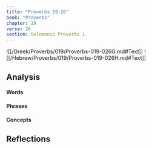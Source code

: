 ```yaml
---
title: "Proverbs 19:26"
book: "Proverbs"
chapter: 19
verse: 26
section: Solomonic Proverbs 1
---
```

![[/Greek/Proverbs/019/Proverbs-019-026G.md#Text]]
![[/Hebrew/Proverbs/019/Proverbs-019-026H.md#Text]]

## Analysis

#### Words

#### Phrases

#### Concepts

## Reflections
